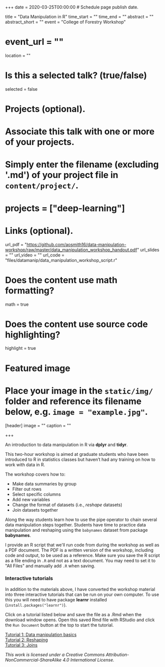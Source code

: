 +++
date = 2020-03-25T00:00:00  # Schedule page publish date.

title = "Data Manipulation in R"
time_start = ""
time_end = ""
abstract = ""
abstract_short = ""
event = "College of Forestry Workshop"
# event_url = ""
location = ""

# Is this a selected talk? (true/false)
selected = false

# Projects (optional).
#   Associate this talk with one or more of your projects.
#   Simply enter the filename (excluding '.md') of your project file in `content/project/`.
# projects = ["deep-learning"]

# Links (optional).
url_pdf = "https://github.com/aosmith16/data-manipulation-workshop/raw/master/data_manipulation_workshop_handout.pdf"
url_slides = ""
url_video = ""
url_code = "files/datamanip/data_manipulation_workshop_script.r"

# Does the content use math formatting?
math = true

# Does the content use source code highlighting?
highlight = true

# Featured image
# Place your image in the `static/img/` folder and reference its filename below, e.g. `image = "example.jpg"`.
[header]
image = ""
caption = ""

+++

An introduction to data manipulation in R via **dplyr** and **tidyr**.

This two-hour workshop is aimed at graduate students who have been introduced to R in statistics classes but haven’t had any training on how to work with data in R. 

The workshop covers how to:

- Make data summaries by group  
- Filter out rows  
- Select specific columns  
- Add new variables  
- Change the format of datasets (i.e., *reshape* datasets)  
- Join datasets together  

Along the way students learn how to use the pipe operator to chain several data manipulation steps together. Students have time to practice data manipulation and reshaping using the `babynames` dataset from package **babynames**.

I provide an R script that we'll run code from during the workshop as well as  a PDF document.  The PDF is a written version of the workshop, including code and output, to be used as a reference.  Make sure you save the R script as a file ending in `.R` and not as a text document.  You may need to set it to "All Files" and manually add `.R` when saving.

### Interactive tutorials

In addition to the materials above, I have converted the workshop material into three interactive tutorials that can be run on your own computer.  To use this you will need to have package **learnr** installed (`install.packages("learnr")`).  

Click on a tutorial listed below and save the file as a .Rmd when the download window opens.  Open this saved Rmd file with RStudio and click the `Run Document` button at the top to start the tutorial.

<a href="/files/tutorials/part1_data_manipulation_basics.Rmd" download="tutorial1_basics.Rmd">Tutorial 1: Data manipulation basics</a>  
<a href="/files/tutorials/part2_reshaping_data.Rmd" download="tutorial2_reshape.Rmd">Tutorial 2: Reshaping</a>  
<a href="/files/tutorials/part3_joining_two_datasets.Rmd" download="tutorial3_joins.Rmd">Tutorial 3: Joins</a>


*This work is licensed under a Creative Commons Attribution-NonCommercial-ShareAlike 4.0 International License.*
